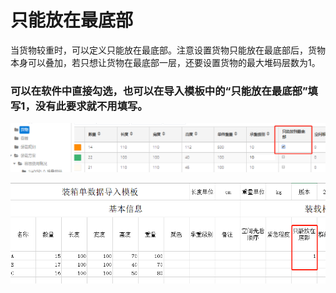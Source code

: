 # 只能放在最底部

当货物较重时，可以定义只能放在最底部。注意设置货物只能放在最底部后，货物本身可以叠加，若只想让货物在最底部一层，还要设置货物的最大堆码层数为1。

### 可以在软件中直接勾选，也可以在导入模板中的“只能放在最底部”填写1，没有此要求就不用填写。

![](../../../../.gitbook/assets/4596459import.png)

![](../../../../.gitbook/assets/34C.png)


